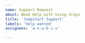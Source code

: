 ```yaml
---
name: Support Request
about: Need Help with Using Xrays
title: 'Jumpstart Support'
labels: 'help wanted'
assignees: 'a-n-u-b-i-s'

---
```

